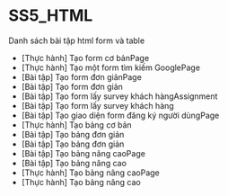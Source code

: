 # SS5_HTML
Danh sách bài tập html form và table
- [Thực hành] Tạo form cơ bảnPage
- [Thực hành] Tạo một form tìm kiếm GooglePage
- [Bài tập] Tạo form đơn giảnPage
- [Bài tập] Tạo form đơn giản
- [Bài tập] Tạo form lấy survey khách hàngAssignment
- [Bài tập] Tạo form lấy survey khách hàng
- [Bài tập] Tạo giao diện form đăng ký người dùngPage
- [Thực hành] Tạo bảng cơ bản
- [Bài tập] Tạo bảng đơn giản
- [Bài tập] Tạo bảng đơn giản
- [Bài tập] Tạo bảng nâng caoPage
- [Bài tập] Tạo bảng nâng cao
- [Thực hành] Tạo bảng nâng caoPage
- [Thực hành] Tạo bảng nâng cao